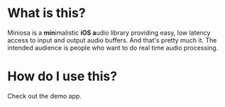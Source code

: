 # What is this?

Miniosa is a **min**imalistic **iOS a**udio library providing easy, low latency access to input and output audio buffers. And that's pretty much it. The intended audience is people who want to do real time audio processing.

# How do I use this?

Check out the demo app.